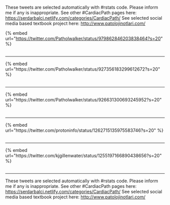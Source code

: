 

These tweets are selected automatically with #rstats code. Please inform me if any is inappropriate.
See other #CardiacPath pages here: https://serdarbalci.netlify.com/categories/CardiacPath/ 
See selected social media based textbook project here: http://www.patolojinotlari.com/

{% embed url="https://twitter.com/Patholwalker/status/979862846203838464?s=20" %}<br>
<br>
<hr>
{% embed url="https://twitter.com/Patholwalker/status/927356183299612672?s=20" %}<br>
<br>
<hr>
{% embed url="https://twitter.com/Patholwalker/status/926631300693245952?s=20" %}<br>
<br>
<hr>
{% embed url="https://twitter.com/protoninfo/status/1262715135975583746?s=20" %}<br>
<br>
<hr>
{% embed url="https://twitter.com/kjgillenwater/status/1255197166890438656?s=20" %}<br>
<br>
<hr>


These tweets are selected automatically with #rstats code. Please inform me if any is inappropriate.
See other #CardiacPath pages here: https://serdarbalci.netlify.com/categories/CardiacPath/ 
See selected social media based textbook project here: http://www.patolojinotlari.com/
